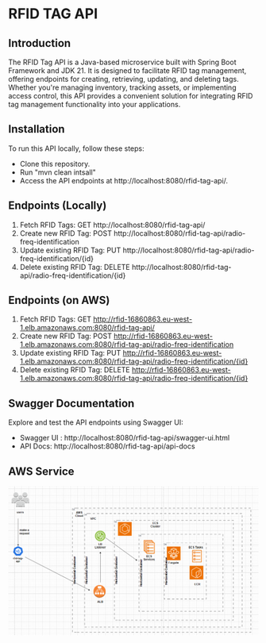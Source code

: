 # RFID TAG API

## Introduction

The RFID Tag API is a Java-based microservice built with Spring Boot Framework and JDK 21. It is designed to facilitate
RFID tag management, offering endpoints for creating, retrieving, updating, and deleting tags. Whether you're managing
inventory, tracking assets, or implementing access control, this API provides a convenient solution for integrating RFID
tag management functionality into your applications.

## Installation

To run this API locally, follow these steps:

* Clone this repository.
* Run "mvn clean intsall"
* Access the API endpoints at http://localhost:8080/rfid-tag-api/.

## Endpoints (Locally)

1. Fetch RFID Tags: GET http://localhost:8080/rfid-tag-api/
2. Create new RFID Tag: POST http://localhost:8080/rfid-tag-api/radio-freq-identification
3. Update existing RFID Tag: PUT http://localhost:8080/rfid-tag-api/radio-freq-identification/{id}
4. Delete existing RFID Tag: DELETE http://localhost:8080/rfid-tag-api/radio-freq-identification/{id}

## Endpoints (on AWS)

1. Fetch RFID Tags: GET http://rfid-16860863.eu-west-1.elb.amazonaws.com:8080/rfid-tag-api/
2. Create new RFID Tag: POST http://rfid-16860863.eu-west-1.elb.amazonaws.com:8080/rfid-tag-api/radio-freq-identification
3. Update existing RFID Tag: PUT http://rfid-16860863.eu-west-1.elb.amazonaws.com:8080/rfid-tag-api/radio-freq-identification/{id}
4. Delete existing RFID Tag: DELETE http://rfid-16860863.eu-west-1.elb.amazonaws.com:8080/rfid-tag-api/radio-freq-identification/{id}

## Swagger Documentation

Explore and test the API endpoints using Swagger UI:

* Swagger UI : http://localhost:8080/rfid-tag-api/swagger-ui.html
* API Docs: http://localhost:8080/rfid-tag-api/api-docs


## AWS Service

![img.png](img.png)
